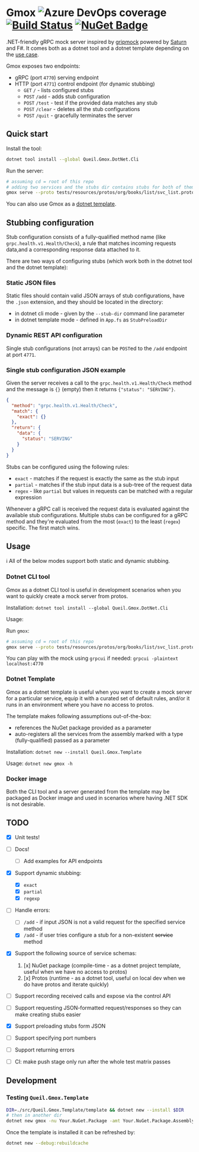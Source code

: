 # Gmox ![Azure DevOps coverage](https://img.shields.io/azure-devops/coverage/queil/gmox/4) [![Build Status](https://dev.azure.com/queil/gmox/_apis/build/status/queil.gmox?branchName=main)](https://dev.azure.com/queil/gmox/_build/latest?definitionId=4&branchName=main) [![NuGet Badge](https://buildstats.info/nuget/Queil.Gmox.Dotnet.Cli?includePreReleases=true)](https://www.nuget.org/packages/Queil.Gmox.Dotnet.Cli)

.NET-friendly gRPC mock server inspired by [gripmock](https://github.com/tokopedia/gripmock) powered by [Saturn](https://saturnframework.org/) and F#. It comes both as a dotnet tool and a dotnet template depending on the [use case](#usage).

Gmox exposes two endpoints:

* gRPC (port `4770`) serving endpoint
* HTTP (port `4771`) control endpoint (for dynamic stubbing)
  * `GET` `/` - lists configured stubs
  * `POST` `/add` - adds stub configuration
  * `POST` `/test` - test if the provided data matches any stub
  * `POST` `/clear` - deletes all the stub configurations
  * `POST` `/quit` - gracefully terminates the server

## Quick start

Install the tool:
```bash
dotnet tool install --global Queil.Gmox.DotNet.Cli
```

Run the server:

```bash
# assuming cd = root of this repo
# adding two services and the stubs dir contains stubs for both of them
gmox serve --proto tests/resources/protos/org/books/list/svc_list.proto tests/resources/protos/org/books/add/svc_add.proto --root tests/resources/protos --stub-dir tests/resources/stubs
```

You can also use Gmox as a [dotnet template](#dotnet-template).

## Stubbing configuration

Stub configuration consists of a fully-qualified method name (like `grpc.health.v1.Health/Check`),
a rule that matches incoming requests data,and a corresponding response data attached to it.

There are two ways of configuring stubs (which work both in the dotnet tool and the dotnet template):

### Static JSON files

Static files should contain valid JSON arrays of stub configurations, have the `.json` extension, and they should be located in the directory:

* in dotnet cli mode - given by the `--stub-dir` command line parameter 
* in dotnet template mode - defined in `App.fs` as `StubPreloadDir`

### Dynamic REST API configuration

Single stub configurations (not arrays) can be `POST`ed to the `/add` endpoint at port `4771`.

### Single stub configuration JSON example

Given the server receives a call to the `grpc.health.v1.Health/Check` method and the message is `{}` (empty) then it returns `{"status": "SERVING"}`.

```json
{
  "method": "grpc.health.v1.Health/Check",
  "match": {
    "exact": {}
  }, 
  "return": {
    "data": {
      "status": "SERVING"
    }
  }
}
```

Stubs can be configured using the following rules:

* `exact` - matches if the request is exactly the same as the stub input
* `partial` - matches if the stub input data is a sub-tree of the request data
* `regex` - like `partial` but values in requests can be matched with a regular expression

Whenever a gRPC call is received the request data is evaluated against the available stub configurations.
Multiple stubs can be configured for a gRPC method and they're evaluated from the most (`exact`) to the least (`regex`) specific.
The first match wins.

## Usage

:information_source: All of the below modes support both static and dynamic stubbing.

### Dotnet CLI tool

Gmox as a dotnet CLI tool is useful in development scenarios when you want to quickly create a mock
server from protos.

Installation: `dotnet tool install --global Queil.Gmox.DotNet.Cli`

Usage: 

Run `gmox`:

```bash
# assuming cd = root of this repo
gmox serve --proto tests/resources/protos/org/books/list/svc_list.proto tests/resources/protos/org/books/add/svc_add.proto --root tests/resources/protos --stub-dir tests/resources/stubs
```

You can play with the mock using `grpcui` if needed: `grpcui -plaintext  localhost:4770`

### Dotnet Template

Gmox as a dotnet template is useful when you want to create a mock server for a particular service, equip it with a curated set of default rules, and/or it runs in an environment where you have no access to protos.

The template makes following assumptions out-of-the-box:

* references the NuGet package provided as a parameter
* auto-registers all the services from the assembly marked with a type (fully-qualified) passed as a parameter

Installation: `dotnet new --install Queil.Gmox.Template`

Usage: `dotnet new gmox -h`

### Docker image

Both the CLI tool and a server generated from the template may be packaged as Docker image and used in scenarios where having .NET SDK is not desirable.

## TODO

* [x] Unit tests!
* [ ] Docs!
  * [ ] Add examples for API endpoints
* [x] Support dynamic stubbing:
  * [x] `exact`
  * [x] `partial`
  * [x] `regexp`
* [ ] Handle errors:
  * [ ] `/add` - if input JSON is not a valid request for the specified service method
  * [x] `/add` - if user tries configure a stub for a non-existent ~~service~~ method
* [x] Support the following source of service schemas:
  1. [x] NuGet package (compile-time - as a dotnet project template, useful when we have no access to protos) 
  2. [x] Protos (runtime - as a dotnet tool, useful on local dev when we do have protos and iterate quickly)

* [ ] Support recording received calls and expose via the control API
* [ ] Support requesting JSON-formatted request/responses so they can make creating stubs easier
* [x] Support preloading stubs form JSON
* [ ] Support specifying port numbers
* [ ] Support returning errors
* [ ] CI: make push stage only run after the whole test matrix passes

## Development

### Testing `Queil.Gmox.Template`

```bash
DIR=./src/Queil.Gmox.Template/template && dotnet new --install $DIR
# then in another dir
dotnet new gmox -nu Your.NuGet.Package -amt Your.NuGet.Package.Assembly.Type
```

Once the template is installed it can be refreshed by:

```bash
dotnet new --debug:rebuildcache
```
